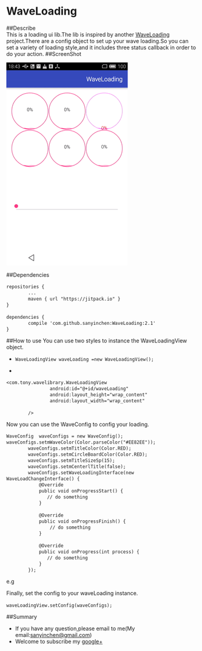 # WaveLoading
##Describe  
This is a loading ui lib.The lib is inspired by another [WaveLoading](https://github.com/tangqi92/WaveLoadingView) project.There are a config object to set up your wave loading.So you can set  a variety of loading style,and it includes three status callback in order to do your action.
##ScreenShot  

![](https://github.com/sanyinchen/WaveLoading/blob/master/screenshot/scrennshot.gif)

##Dependencies  


	repositories {
			...
			maven { url "https://jitpack.io" }
	}
	
	dependencies {
	        compile 'com.github.sanyinchen:WaveLoading:2.1'
	}
	
##How to use
You can use two styles to instance the WaveLoadingView object.  

+ ```WaveLoadingView waveLoading =new WaveLoadingView();  ```

+ 

```
<com.tony.wavelibrary.WaveLoadingView
                android:id="@+id/waveLoading"
                android:layout_height="wrap_content"
                android:layout_width="wrap_content"
                
        />
```
Now you can use the WaveConfig to config your loading.  

```
WaveConfig  waveConfigs = new WaveConfig();
waveConfigs.setmWaveColor(Color.parseColor("#EE82EE"));
        waveConfigs.setmTitleColor(Color.RED);
        waveConfigs.setmCircleBoardColor(Color.RED);
        waveConfigs.setmTitleSizeSp(15);
        waveConfigs.setmCenterlTitle(false);
        waveConfigs.setWaveLoadingInterface(new WaveLoadChangeInterface() {
            @Override
            public void onProgressStart() {
               // do something
            }

            @Override
            public void onProgressFinish() {
                // do something
            }

            @Override
            public void onProgress(int process) {
               // do something
            }
        });
```
e.g

Finally, set the config to your waveLoading instance.  

```waveLoadingView.setConfig(waveConfigs);```

##Summary  
* If you have any question,please email to me(My email:sanyinchen@gmail.com)
* Welcome to subscribe my [google+](https://plus.google.com/u/0/100465464266192894461)  